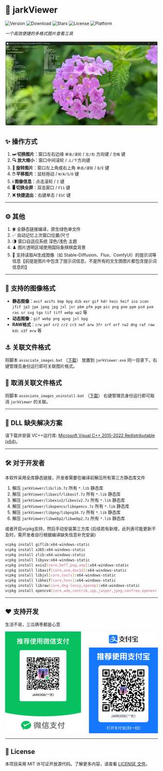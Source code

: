 # 🌟 jarkViewer 

![Version](https://img.shields.io/github/v/release/jark006/jarkViewer) ![Download](https://img.shields.io/github/downloads/jark006/jarkviewer/total) ![Stars](https://img.shields.io/github/stars/jark006/jarkViewer) ![License](https://img.shields.io/github/license/jark006/jarkViewer) ![Platform](https://img.shields.io/badge/OS-Windows%2010/11%2064%20bit-00adef.svg)

*一个高效便捷的多格式图片查看工具*

![Preview](preview.png)

## ✨ 操作方式

1. **⏭ 切换图片**：窗口左右边缘 `单击/滚轮` / `左/右` 方向键 / `空格` 键
1. **🔍 放大缩小**：窗口中间滚轮 / `上/下`方向键
1. **🔄 旋转图片**：窗口左上角或右上角 `单击/滚轮` / `Q/E` 键
1. **🖱️ 平移图片**：鼠标拖动 / `W/A/S/D` 键
1. **ℹ️ 图像信息**：点击滚轮 / `I` 键
1. **🖥️ 切换全屏**：双击窗口 / `F11` 键
1. **❌ 快捷退出**：右键单击 / `ESC` 键

---

## ⚙️ 其他

1. 🍀 全静态链接编译，原生绿色单文件
1. ✅ 自动记忆上次窗口位置/尺寸
1. 🌗 窗口自适应系统 深色/浅色 主题
1. ♟️ 图片透明区域使用国际象棋棋盘背景
1. 📖 支持读取AI生成图像（如 Stable-Diffusion、Flux、ComfyUI）的提示词等信息【前提是图片中包含了提示词信息，不是所有的文生图图片都包含提示词信息的】

---

## 📂 支持的图像格式

- **静态图像**：`avif avifs bmp bpg dib exr gif hdr heic heif ico icon jfif jp2 jpe jpeg jpg jxl jxr pbm pfm pgm pic png pnm ppm psd pxm ras sr svg tga tif tiff webp wp2` 等
- **动态图像**：`gif webp png apng jxl bpg`  
- **RAW格式**：`crw pef sr2 cr2 cr3 nef arw 3fr srf orf rw2 dng raf raw kdc x3f mrw` 等  

## ⚓ 关联文件格式

将脚本 `associate_images.bat` （[下载](https://github.com/jark006/jarkViewer/releases/download/v1.22/associate_images.bat)） 放置到 `jarkViewer.exe` 同一目录下，右键管理员身份运行即可关联图片格式。

## 🚫 取消关联文件格式

将脚本 `associate_images_uninstall.bat` （[下载](https://github.com/jark006/jarkViewer/releases/download/v1.22/associate_images_uninstall.bat)） 右键管理员身份运行即可取消 `jarkViewer` 的关联。

---

## 🔧 DLL 缺失解决方案

请下载并安装 VC++运行库: [Microsoft Visual C++ 2015-2022 Redistributable (x64)](https://aka.ms/vs/17/release/vc_redist.x64.exe)。

---

## 🛠️ 对于开发者

本软件采用全库静态链接，开发者需要在编译前解压所有第三方静态库文件

1. 解压 `jarkViewer/lib/lib.7z` 所有 `*.lib` 静态库
2. 解压 `jarkViewer/libavif/libavif.7z` 所有 `*.lib` 静态库
3. 解压 `jarkViewer/libexiv2/libexiv2.7z` 所有 `*.lib` 静态库
4. 解压 `jarkViewer/libopencv/libopencv.7z` 所有 `*.lib` 静态库
5. 解压 `jarkViewer/libpng/libpng16.7z` 所有 `*.lib` 静态库
6. 解压 `jarkViewer/libwebp2/libwebp2.7z` 所有 `*.lib` 静态库

或者开启vcpkg支持，然后手动安装第三方库 (后续若有新增，此列表可能更新不及时，需开发者自行根据编译缺失信息补充安装)

```sh
vcpkg install giflib:x64-windows-static
vcpkg install x265:x64-windows-static
vcpkg install zlib:x64-windows-static
vcpkg install libyuv:x64-windows-static
vcpkg install exiv2[core,bmff,png,xmp]:x64-windows-static
vcpkg install libavif[core,aom,dav1d]:x64-windows-static
vcpkg install libjxl[core,tools]:x64-windows-static
vcpkg install libheif[core,hevc]:x64-windows-static
vcpkg install libraw[core,dng-lossy,openmp]:x64-windows-static
vcpkg install opencv4[core,ade,contrib,ipp,jasper,jpeg,nonfree,openexr,opengl,openjpeg,png,tiff,webp,world]:x64-windows-static
```

---

## ❤ 支持开发

生活不易，三瓜俩枣都是心意

![donate](donate.png)

---

## 📜 License

本项目采用 MIT 许可证开放源代码。了解更多内容，请查看 [LICENSE 文件](https://github.com/jark006/jarkViewer/blob/main/LICENSE)。

